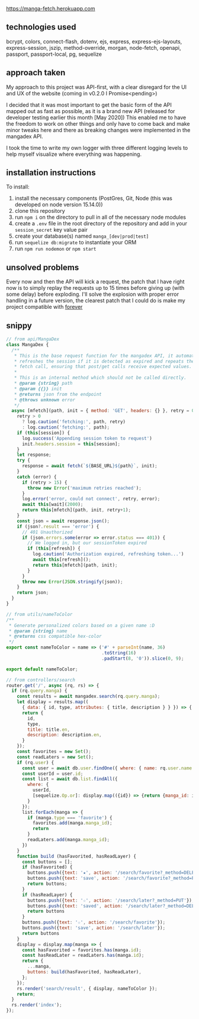 https://manga-fetch.herokuapp.com

## technologies used
bcrypt, colors, connect-flash, dotenv, ejs, express, express-ejs-layouts, express-session, jszip, method-override, morgan, node-fetch, openapi, passport, passport-local, pg, sequelize

## approach taken
My approach to this project was API-first, with a clear disregard for the UI and UX of the website (coming in v0.2.0 I Promise\<pending\>)

I decided that it was most important to get the basic form of the API mapped out as fast as possible, as it is a brand new API (released for developer testing earlier this month \[May 2020\]) This enabled me to have the freedom to work on other things and only have to come back and make minor tweaks here and there as breaking changes were implemented in the mangadex API.

I took the time to write my own logger with three different logging levels to help myself visualize where everything was happening.


## installation instructions
To install:
1. install the necessary components (PostGres, Git, Node (this was developed on node version 15.14.0))
2. clone this repository
3. run `npm i` on the directory to pull in all of the necessary node modules
4. create a `.env` file in the root directory of the repository and add in your `session_secret` key value pair
5. create your database(s) named `manga_[dev|prod|test]`
6. run `sequelize db:migrate` to instantiate your ORM
7. run `npm run nodemon` or `npm start`

## unsolved problems
Every now and then the API will kick a request, the patch that I have right now is to simply replay the requests up to 15 times before giving up (with some delay) before exploding. I'll solve the explosion with proper error handling in a future version, the clearest patch that I could do is make my project compatible with [forever](https://www.npmjs.com/package/forever)

## snippy

```js
// from api/MangaDex
class MangaDex {
  /**
   * This is the base request function for the mangadex API, it automatically
   * refreshes the session if it is detected as expired and repeats the initial
   * fetch call, ensuring that post/get calls receive expected values.
   * 
   * This is an internal method which should not be called directly.
   * @param {string} path 
   * @param {{}} init 
   * @returns json from the endpoint
   * @throws unknown error
   */
  async [mfetch](path, init = { method: 'GET', headers: {} }, retry = 0) {
    retry > 0
      ? log.caution('fetching:', path, retry)
      : log.caution('fetching:', path);
    if (this[session]) {
      log.success('Appending session token to request')
      init.headers.session = this[session];
    }
    let response;
    try {
      response = await fetch(`${BASE_URL}${path}`, init);
    }
    catch (error) {
      if (retry > 15) {
        throw new Error('maximum retries reached');
      }
      log.error('error, could not connect', retry, error);
      await this[wait](2000);
      return this[mfetch](path, init, retry+1);
    }
    const json = await response.json();
    if (json?.result === 'error') {
      // 401 Unauthorized
      if (json.errors.some(error => error.status === 401)) {
        // We logged in, but our sessionToken expired
        if (this[refresh]) {
          log.caution('Authorization expired, refreshing token...')
          await this[refresh]();
          return this[mfetch](path, init);
        }
      }
      throw new Error(JSON.stringify(json));
    }
    return json;
  }
}
```

```js
// from utils/nameToColor
/**
 * Generate personalized colors based on a given name :D
 * @param {string} name 
 * @returns css compatible hex-color
 */
export const nameToColor = name => ('#' + parseInt(name, 36)
                                    .toString(16)
                                    .padStart(8, '0')).slice(0, 9);

export default nameToColor;
```

```js
// from controllers/search
router.get('/', async (rq, rs) => {
  if (rq.query.manga) {
    const results = await mangadex.search(rq.query.manga);
    let display = results.map((
      { data: { id, type, attributes: { title, description } } }) => {
      return {
        id,
        type,
        title: title.en,
        description: description.en,
      }
    });
    const favorites = new Set();
    const readLaters = new Set();
    if (rq.user) {
      const user = await db.user.findOne({ where: { name: rq.user.name } })
      const userId = user.id;
      const list = await db.list.findAll({
        where: {
          userId,
          [sequelize.Op.or]: display.map(({id}) => {return {manga_id: id}}),
        }
      });
      list.forEach(manga => {
        if (manga.type === 'favorite') {
          favorites.add(manga.manga_id);
          return
        }
        readLaters.add(manga.manga_id);
      })
    }
    function build (hasFavorited, hasReadLayer) {
      const buttons = [];
      if (hasFavorited) {
        buttons.push({text: '★', action: '/search/favorite?_method=DELETE'});
        buttons.push({text: 'save', action: '/search/favorite?_method=PUT'});
        return buttons;
      }
      if (hasReadLayer) {
        buttons.push({text: '☆', action: '/search/later?_method=PUT'});
        buttons.push({text: 'saved', action: '/search/later?_method=DELETE'});
        return buttons
      }
      buttons.push({text: '☆', action: '/search/favorite'});
      buttons.push({text: 'save', action: '/search/later'});
      return buttons
    }
    display = display.map(manga => {
      const hasFavorited = favorites.has(manga.id);
      const hasReadLater = readLaters.has(manga.id);
      return {
        ...manga,
        buttons: build(hasFavorited, hasReadLater),
      };
    });
    rs.render('search/result', { display, nameToColor });
    return;
  }
  rs.render('index');
});
```
